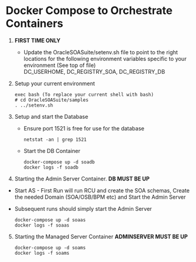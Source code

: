 # Docker Compose to Orchestrate Containers

1. **FIRST TIME ONLY**
   - Update the OracleSOASuite/setenv.sh file to point
     to the right locations for the following environment variables
     specific to your environment (See top of file)    
     DC_USERHOME, DC_REGISTRY_SOA, DC_REGISTRY_DB    

2. Setup your current environment

       exec bash (To replace your current shell with bash)
       # cd OracleSOASuite/samples
       . ../setenv.sh

3. Setup and start the Database
   - Ensure port 1521 is free for use for the database

         netstat -an | grep 1521

   - Start the DB Container

         docker-compose up -d soadb
         docker logs -f soadb

4. Starting the Admin Server Container. **DB MUST BE UP**
  - Start AS - First Run will run RCU and create the SOA schemas, 
    Create the needed Domain (SOA/OSB/BPM etc) and Start the Admin 
    Server
  - Subsequent runs should simply start the Admin Server

        docker-compose up -d soaas
        docker logs -f soaas

5.  Starting the Managed Server Container **ADMINSERVER MUST BE UP**

        docker-compose up -d soams
        docker logs -f soams
